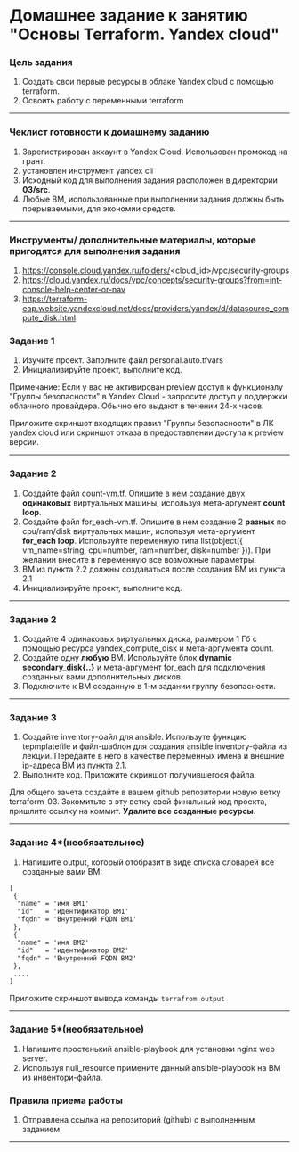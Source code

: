 # Домашнее задание к занятию "Основы Terraform. Yandex cloud"

### Цель задания

1. Создать свои первые ресурсы в облаке Yandex cloud с помощью terraform.
2. Освоить работу с переменными terraform

------

### Чеклист готовности к домашнему заданию

1. Зарегистрирован аккаунт в Yandex Cloud. Использован промокод на грант.
2. установлен инструмент yandex cli
3. Исходный код для выполнения задания расположен в директории **03/src**.
4. Любые ВМ, использованные при выполнении задания должны быть прерываемыми, для экономии средств.

------

### Инструменты/ дополнительные материалы, которые пригодятся для выполнения задания

1. https://console.cloud.yandex.ru/folders/<cloud_id>/vpc/security-groups
2. https://cloud.yandex.ru/docs/vpc/concepts/security-groups?from=int-console-help-center-or-nav
3. https://terraform-eap.website.yandexcloud.net/docs/providers/yandex/d/datasource_compute_disk.html


### Задание 1

1. Изучите проект. Заполните файл personal.auto.tfvars
2. Инициализируйте проект, выполните код.

Примечание: Если у вас не активирован preview доступ к функционалу "Группы безопасности" в Yandex Cloud - запросите доступ у поддержки облачного провайдера. Обычно его выдают в течении 24-х часов. 

Приложите скриншот входящих правил "Группы безопасности" в ЛК yandex cloud  или скриншот отказа в предоставлении доступа к preview версии.

------

### Задание 2
1. Создайте файл count-vm.tf. Опишите в нем создание двух **одинаковых** виртуальных машины, используя мета-аргумент **count loop**.
2. Создайте файл for_each-vm.tf. Опишите в нем создание 2 **разных** по cpu/ram/disk виртуальных машин, используя мета-аргумент **for_each loop**. Используйте переменную типа list(object({ vm_name=string, cpu=number, ram=number, disk=number  })). 
При желании внесите в переменную все возможные параметры.
3. ВМ из пункта 2.2 должны создаваться после создания ВМ из пункта 2.1
4. Инициализируйте проект, выполните код.
------
### Задание 2
1. Создайте 4 одинаковых виртуальных диска, размером 1 Гб с помощью ресурса yandex_compute_disk и мета-аргумента count.
2. Создайте одну **любую** ВМ. Используйте блок **dynamic secondary_disk{..}** и мета-аргумент for_each для подключения созданных вами дополнительных дисков.
3. Подключите к ВМ созданную в 1-м задании группу безопасности.

------
### Задание 3
1. Создайте inventory-файл для ansible.
Используте функцию tepmplatefile и файл-шаблон для создания ansible inventory-файла из лекции.
Передайте в него в качестве переменных имена и внешние ip-адреса ВМ из пункта 2.1.
2. Выполните код. Приложите скриншот получившегося файла.

Для общего зачета создайте в вашем github репозитории новую ветку terraform-03. Закомитьте в эту ветку свой финальный код проекта, пришлите ссылку на коммит. **Удалите все созданные ресурсы**.

------

### Задание 4*(необязательное)
1. Напишите output, который отобразит в виде списка словарей  все созданные вами ВМ:
``` 
[
 {
  "name" = 'имя ВМ1'
  "id"   = 'идентификатор ВМ1'
  "fqdn" = 'Внутренний FQDN ВМ1'
 },
 {
  "name" = 'имя ВМ2'
  "id"   = 'идентификатор ВМ2'
  "fqdn" = 'Внутренний FQDN ВМ2'
 },
 ....
]
```
Приложите скриншот вывода команды ```terrafrom output```

------

### Задание 5*(необязательное)

1. Напишите простенький ansible-playbook для установки nginx web server.
2. Используя null_resource примените данный ansible-playbook на ВМ из инвентори-файла.
### Правила приема работы

1. Отправлена ссылка на репозиторий (github) с выполненным заданием

------
